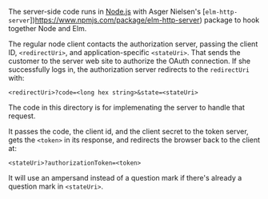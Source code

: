 The server-side code runs in [Node.js](https://nodejs.org/en/) with Asger Nielsen's [`elm-http-server`])https://www.npmjs.com/package/elm-http-server) package to hook together Node and Elm.

The regular node client contacts the authorization server, passing the client ID, `<redirectUri>`, and application-specific `<stateUri>`. That sends the customer to the server web site to authorize the OAuth connection. If she successfully logs in, the authorization server redirects to the `redirectUri` with:

    <redirectUri>?code=<long hex string>&state=<stateUri>
    
The code in this directory is for implemenating the server to handle that request.

It passes the code, the client id, and the client secret to the token server, gets the `<token>` in its response, and redirects the browser back to the client at:

    <stateUri>?authorizationToken=<token>

It will use an ampersand instead of a question mark if there's already a question mark in `<stateUri>`.
